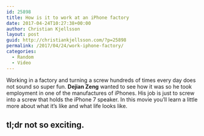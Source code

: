```yaml
---
id: 25898
title: How is it to work at an iPhone factory
date: 2017-04-24T10:27:38+00:00
author: Christian Kjellsson
layout: post
guid: http://christiankjellsson.com/?p=25898
permalink: /2017/04/24/work-iphone-factory/
categories:
  - Random
  - Video
---
```

Working in a factory and turning a screw hundreds of times every day does not sound so super fun. **Dejian Zeng** wanted to see how it was so he took employment in one of the manufactures of iPhones. His job is just to screw into a screw that holds the iPhone 7 speaker. In this movie you&#8217;ll learn a little more about what it&#8217;s like and what life looks like.  
<!--more-->

## tl;dr not so exciting.</p> 

##